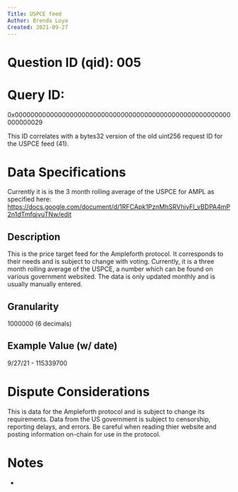 ```yaml
---
Title: USPCE feed
Author: Brenda Loya
Created: 2021-09-27
---
```

# Question ID (qid): 005

# Query ID: 

0x0000000000000000000000000000000000000000000000000000000000000029

This ID correlates with a bytes32 version of the old uint256 request ID for the USPCE feed (41).


# Data Specifications

Currently it is is the 3 month rolling average of the USPCE for AMPL as specified here: https://docs.google.com/document/d/1RFCApk1PznMhSRVhiyFl_vBDPA4mP2n1dTmfqjvuTNw/edit


## Description

This is the price target feed for the Ampleforth protocol. It corresponds to their needs and is subject to change with voting.  Currently, it is a three month rolling average of the USPCE, a number which can be found on various government websited.  The data is only updated monthly and is usually manually entered. 


## Granularity

1000000 (6 decimals)

## Example Value (w/ date)

9/27/21 - 115339700


# Dispute Considerations

This is data for the Ampleforth protocol and is subject to change its requirements.  Data from the US government is subject to censorship, reporting delays, and errors.  Be careful when reading thier website and posting information on-chain for use in the protocol. 


# Notes

-

